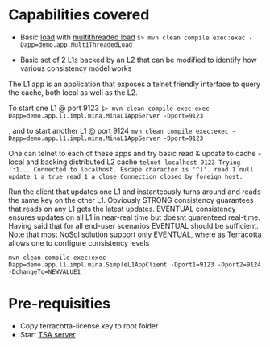 

# Capabilities covered
* Basic [load](src/main/java/demo/app/Load.java) with [multithreaded load](src/main/java/demo/app/MultiThreadedLoad.java)
`$> mvn clean compile exec:exec -Dapp=demo.app.MultiThreadedLoad`

* Basic set of 2 L1s backed by an L2 that can be modified to identify how various consistency model works

 The L1 app is an application that exposes a telnet friendly interface to query the cache, both local as well as the L2.
 
 To start one L1 @ port 9123 
`$> mvn clean compile exec:exec -Dapp=demo.app.l1.impl.mina.MinaL1AppServer -Dport=9123`

, and to start another L1 @ port 9124
`mvn clean compile exec:exec -Dapp=demo.app.l1.impl.mina.MinaL1AppServer -Dport=9123`
 
 One can telnet to each of these apps and try basic read & update to cache - local and backing distributed L2 cache
 ``telnet localhost 9123
 Trying ::1...
 Connected to localhost.
 Escape character is '^]'.
 read 1
 null
 update 1 a
 true
 read 1
 a
 close
 Connection closed by foreign host.``
 
 Run the client that updates one L1 and instanteously turns around and reads the same key on the other L1. 
 Obviously STRONG consistency guarantees that reads on any L1 gets the latest updates.
 EVENTUAL consistency ensures updates on all L1 in near-real time but doesnt guarenteed real-time. 
 Having said that for all end-user scenarios EVENTUAL should be sufficient. Note that most NoSql solution support only EVENTUAL, where as Terracotta allows one to configure consistency levels
 
 `mvn clean compile exec:exec -Dapp=demo.app.l1.impl.mina.SimpleL1AppClient -Dport1=9123 -Dport2=9124 -DchangeTo=NEWVALUE1`
 
# Pre-requisities
* Copy terracotta-license.key to root folder
* Start [TSA server](src/main/resources/tc-config.xml)




